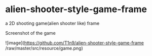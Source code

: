 # alien-shooter-style-game-frame
a 2D shooting game(alien shooter like) frame

Screenshot of the game

![image](https://github.com/T1n9/alien-shooter-style-game-frame
/raw/master/src/resource/game.png)

